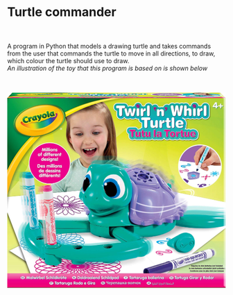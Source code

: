 <h1>Turtle commander</h1>
<br><br>
A program in Python that models a drawing turtle and takes commands from the user that commands the turtle to move in all directions, to draw, which colour the turtle should use to draw. 


<br>
<i>An illustration of the toy that this program is based on is shown below</i>

<br><br>
![Image of a drawing turtle toy](turtle-pic.png)
<br>



